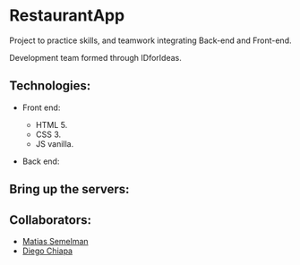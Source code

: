 # RestaurantApp

Project to practice skills, and teamwork integrating Back-end and Front-end.

Development team formed through IDforIdeas.

## Technologies:

- Front end:

  - HTML 5.
  - CSS 3.
  - JS vanilla.

- Back end:

## Bring up the servers:

## Collaborators:

- [Matias Semelman](https://github.com/matiassemelman)
- [Diego Chiapa](https://github.com/dchiapa)
